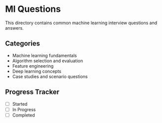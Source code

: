 # Ml Questions
This directory contains common machine learning interview questions and answers.

## Categories
- Machine learning fundamentals
- Algorithm selection and evaluation
- Feature engineering
- Deep learning concepts
- Case studies and scenario questions

## Progress Tracker
- [ ] Started
- [ ] In Progress
- [ ] Completed
